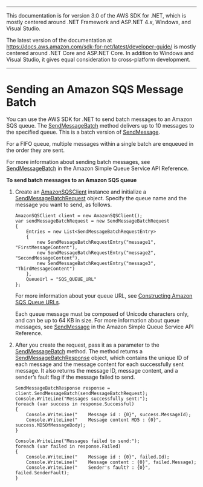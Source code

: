 --------

This documentation is for version 3\.0 of the AWS SDK for \.NET, which is mostly centered around \.NET Framework and ASP\.NET 4\.*x*, Windows, and Visual Studio\.

The latest version of the documentation at [https://docs\.aws\.amazon\.com/sdk\-for\-net/latest/developer\-guide/](../../latest/developer-guide/welcome.html) is mostly centered around \.NET Core and ASP\.NET Core\. In addition to Windows and Visual Studio, it gives equal consideration to cross\-platform development\.

--------

# Sending an Amazon SQS Message Batch<a name="SendMessageBatch"></a>

You can use the AWS SDK for \.NET to send batch messages to an Amazon SQS queue\. The [SendMessageBatch](https://docs.aws.amazon.com/sdkfornet/v3/apidocs/items/SQS/MSQSSendMessageBatchSendMessageBatchRequest.html) method delivers up to 10 messages to the specified queue\. This is a batch version of [SendMessage](https://docs.aws.amazon.com/sdkfornet/v3/apidocs/items/SQS/MSQSSendMessageSendMessageRequest.html)\.

For a FIFO queue, multiple messages within a single batch are enqueued in the order they are sent\.

For more information about sending batch messages, see [SendMessageBatch](https://docs.aws.amazon.com/AWSSimpleQueueService/latest/APIReference/API_SendMessageBatch.html) in the Amazon Simple Queue Service API Reference\.

**To send batch messages to an Amazon SQS queue**

1. Create an [AmazonSQSClient](https://docs.aws.amazon.com/sdkfornet/v3/apidocs/items/SQS/TSQSClient.html) instance and initialize a [SendMessageBatchRequest](https://docs.aws.amazon.com/sdkfornet/v3/apidocs/items/SQS/TSendMessageBatchRequest.html) object\. Specify the queue name and the message you want to send, as follows\.

   ```
   AmazonSQSClient client = new AmazonSQSClient();
   var sendMessageBatchRequest = new SendMessageBatchRequest
   {
       Entries = new List<SendMessageBatchRequestEntry>
       {
           new SendMessageBatchRequestEntry("message1", "FirstMessageContent"),
           new SendMessageBatchRequestEntry("message2", "SecondMessageContent"),
           new SendMessageBatchRequestEntry("message3", "ThirdMessageContent")
       },
       QueueUrl = "SQS_QUEUE_URL"
   };
   ```

   For more information about your queue URL, see [Constructing Amazon SQS Queue URLs](QueueURL.md#sqs-queue-url)\.

   Each queue message must be composed of Unicode characters only, and can be up to 64 KB in size\. For more information about queue messages, see [SendMessage](https://docs.aws.amazon.com/AWSSimpleQueueService/latest/APIReference/API_SendMessage.html) in the Amazon Simple Queue Service API Reference\.

1. After you create the request, pass it as a parameter to the [SendMessageBatch](https://docs.aws.amazon.com/sdkfornet/v3/apidocs/items/SQS/MSQSSendMessageBatchSendMessageBatchRequest.html) method\. The method returns a [SendMessageBatchResponse](https://docs.aws.amazon.com/sdkfornet/v3/apidocs/items/SQS/TSendMessageBatchResponse.html) object, which contains the unique ID of each message and the message content for each successfully sent message\. It also returns the message ID, message content, and a sender’s fault flag if the message failed to send\.

   ```
   SendMessageBatchResponse response = client.SendMessageBatch(sendMessageBatchRequest);
   Console.WriteLine("Messages successfully sent:");
   foreach (var success in response.Successful)
   {
       Console.WriteLine("    Message id : {0}", success.MessageId);
       Console.WriteLine("    Message content MD5 : {0}", success.MD5OfMessageBody);
   }
   
   Console.WriteLine("Messages failed to send:");
   foreach (var failed in response.Failed)
   {
       Console.WriteLine("    Message id : {0}", failed.Id);
       Console.WriteLine("    Message content : {0}", failed.Message);
       Console.WriteLine("    Sender's fault? : {0}", failed.SenderFault);
   }
   ```